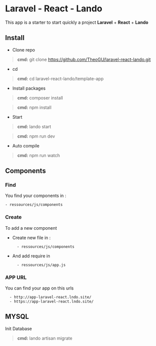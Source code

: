 # Laravel  - React - Lando

 This app is a starter to start quickly a project **Laravel**  + **React** + **Lando**

## Install

- Clone repo
> **cmd:**  git clone https://github.com/TheoGU/laravel-react-lando.git

- cd
> **cmd:**  cd laravel-react-lando/template-app

- Install packages
>**cmd:** composer install

>**cmd:** npm install


- Start
>**cmd:** lando start

>**cmd:** npm run dev

- Auto compile 

>**cmd:** npm run watch


## Components
### Find
You find your components in :

	- ressources/js/components
### Create
To add a new component
- Create new file in :
		
		- ressources/js/components

- And add require in

		- ressources/js/app.js

### APP URL
You can find your app on this urls 
     
      - http://app-laravel-react.lndo.site/                    
      - https://app-laravel-react.lndo.site/   



## MYSQL
Init Database

>**cmd:** lando artisan migrate